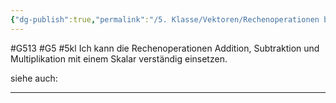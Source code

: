 ```yaml
---
{"dg-publish":true,"permalink":"/5. Klasse/Vektoren/Rechenoperationen bei Vektoren/"}
---
```


#G513 #G5 #5kl
Ich kann die Rechenoperationen Addition, Subtraktion und Multiplikation mit einem Skalar verständig einsetzen.

siehe auch:
___

